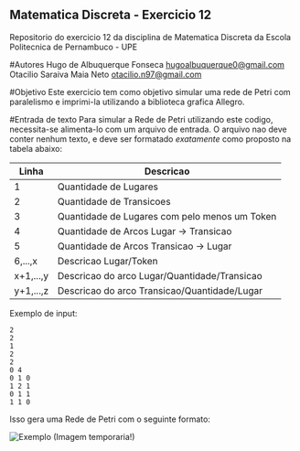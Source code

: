 ## Matematica Discreta - Exercicio 12
Repositorio do exercicio 12 da disciplina de Matematica Discreta da Escola Politecnica de Pernambuco - UPE

#Autores
Hugo de Albuquerque Fonseca <hugoalbuquerque0@gmail.com> <br />
Otacilio Saraiva Maia Neto <otacilio.n97@gmail.com>

#Objetivo
Este exercicio tem como objetivo simular uma rede de Petri com paralelismo e imprimi-la utilizando a biblioteca grafica Allegro.

#Entrada de texto
Para simular a Rede de Petri utilizando este codigo, necessita-se alimenta-lo com um arquivo de entrada. O arquivo nao deve conter nenhum texto, e deve ser formatado _exatamente_ como proposto na tabela abaixo:

Linha          | Descricao
-------------- | --------------------------------------------
1              | Quantidade de Lugares
2              | Quantidade de Transicoes
3              | Quantidade de Lugares com pelo menos um Token
4              | Quantidade de Arcos Lugar -> Transicao
5              | Quantidade de Arcos Transicao -> Lugar
6,...,x        | Descricao Lugar/Token
x+1,...,y      | Descricao do arco Lugar/Quantidade/Transicao
y+1,...,z      | Descricao do arco Transicao/Quantidade/Lugar

Exemplo de input:
```
2
2
1
2
2
0 4
0 1 0
1 2 1
0 1 1
1 1 0
```
Isso gera uma Rede de Petri com o seguinte formato:


![Exemplo](http://puu.sh/lKHeK/0e3d3a6e48.png "Exemplo - Rede de Petri")
(Imagem temporaria!)
